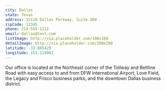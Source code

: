 ```yaml
---
city: Dallas
state: Texas
address: 15110 Dallas Parkway, Suite 300
zipCode: 12345
phone: 214-555-1212
email: dallas@test.com
listImage: http://via.placeholder.com/100x100
detailImage: http://via.placeholder.com/200x200
latitude: -33.885429
longitude: 151.210081
---
```

Our office is located at the Northeast corner of the Tollway and Beltline Road with easy access to and from DFW International Airport, Love Field, the Legacy and Frisco business parks, and the downtown Dallas business district.
